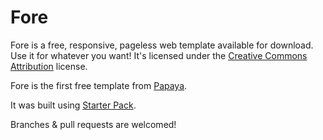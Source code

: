 # Fore

Fore is a free, responsive, pageless web template available for download. Use it for whatever you want! It's licensed under the <a href="http://creativecommons.org/licenses/by/3.0/">Creative Commons Attribution</a> license.

Fore is the first free template from <a href="http://eatapapaya.com">Papaya</a>.

It was built using <a href="https://github.com/jrdnbwmn/Starter-Pack">Starter Pack</a>.

Branches & pull requests are welcomed!